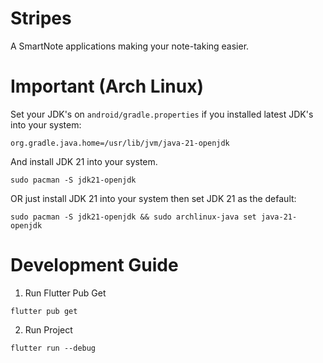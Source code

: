 # Stripes
A SmartNote applications making your note-taking easier.

# Important (Arch Linux)
Set your JDK's on `android/gradle.properties` if you installed latest JDK's into your system:
```
org.gradle.java.home=/usr/lib/jvm/java-21-openjdk
```
And install JDK 21 into your system.
```
sudo pacman -S jdk21-openjdk
```
OR just install JDK 21 into your system then set JDK 21 as the default:
```
sudo pacman -S jdk21-openjdk && sudo archlinux-java set java-21-openjdk
```
# Development Guide
1. Run Flutter Pub Get
```
flutter pub get
```

2. Run Project
```
flutter run --debug
```
